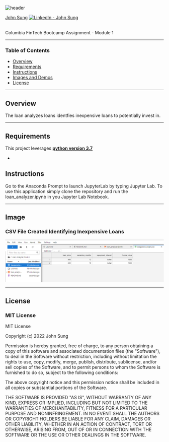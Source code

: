 ![header](https://capsule-render.vercel.app/api?type=waving&color=gradient&width=1000&height=200&section=header&text=Loan%20Analyzer%20&fontSize=30&fontColor=black)

<!-- header is made with: https://github.com/kyechan99/capsule-render -->

[John Sung](https://linkedin.com/in/john-sung-3675569) [<img src="https://cdn2.auth0.com/docs/media/connections/linkedin.png" alt="LinkedIn -  John Sung" width=15/>](https://linkedin.com/in/john-sung-3675569/)

                                                             
<br>
Columbia FinTech Bootcamp Assignment - Module 1

---

### Table of Contents

* [Overview](#overview)
* [Requirements](#requirements)
* [Instructions](#instructions)
* [Images and Demos](#images-and-demos)
* [License](#license)

---

## Overview

The loan analyzes loans identfies inexpensive loans to potentially invest in.  

---

## Requirements

This project leverages **[python version 3.7](https://www.python.org/downloads/)**

-

## Instructions

Go to the Anaconda Prompt to launch JupyterLab by typing Jupyter Lab. To use this application simply clone the repository and run the loan_analyzer.ipynb in you Jupyter Lab Notebook.

---

## Image


### CSV File Created Identifying Inexpensive Loans
![Inexpensive csv list created ](images/csv_file_created.PNG) 



--- 

## License

### **MIT License**

MIT License

Copyright (c) 2022 John Sung

Permission is hereby granted, free of charge, to any person obtaining a copy
of this software and associated documentation files (the "Software"), to deal
in the Software without restriction, including without limitation the rights
to use, copy, modify, merge, publish, distribute, sublicense, and/or sell
copies of the Software, and to permit persons to whom the Software is
furnished to do so, subject to the following conditions:

The above copyright notice and this permission notice shall be included in all
copies or substantial portions of the Software.

THE SOFTWARE IS PROVIDED "AS IS", WITHOUT WARRANTY OF ANY KIND, EXPRESS OR
IMPLIED, INCLUDING BUT NOT LIMITED TO THE WARRANTIES OF MERCHANTABILITY,
FITNESS FOR A PARTICULAR PURPOSE AND NONINFRINGEMENT. IN NO EVENT SHALL THE
AUTHORS OR COPYRIGHT HOLDERS BE LIABLE FOR ANY CLAIM, DAMAGES OR OTHER
LIABILITY, WHETHER IN AN ACTION OF CONTRACT, TORT OR OTHERWISE, ARISING FROM,
OUT OF OR IN CONNECTION WITH THE SOFTWARE OR THE USE OR OTHER DEALINGS IN THE
SOFTWARE.
